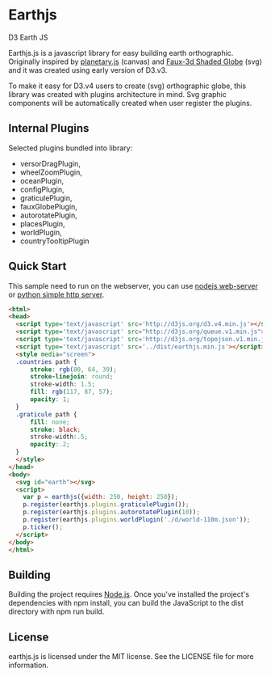 # Earthjs
D3 Earth JS

Earthjs.js is a javascript library for easy building earth orthographic. Originally inspired by [planetary.js](https://github.com/BinaryMuse/planetary.js) (canvas) and [Faux-3d Shaded Globe](http://bl.ocks.org/dwtkns/4686432) (svg) and it was created using early version of D3.v3.

To make it easy for D3.v4 users to create (svg) orthographic globe, this library was created with plugins architecture in mind. Svg graphic components will be automatically created when user register the plugins.

## Internal Plugins
Selected plugins bundled into library:

* versorDragPlugin,
* wheelZoomPlugin,
* oceanPlugin,
* configPlugin,
* graticulePlugin,
* fauxGlobePlugin,
* autorotatePlugin,
* placesPlugin,
* worldPlugin,
* countryTooltipPlugin

## Quick Start
This sample need to run on the webserver, you can use [nodejs web-server](https://www.npmjs.com/package/http-server) or [python simple http server](http://2ality.com/2014/06/simple-http-server.html).
```html
<html>
<head>
  <script type='text/javascript' src='http://d3js.org/d3.v4.min.js'></script>
  <script type='text/javascript' src="http://d3js.org/queue.v1.min.js"></script>
  <script type='text/javascript' src='http://d3js.org/topojson.v1.min.js'></script>
  <script type='text/javascript' src='../dist/earthjs.min.js'></script>
  <style media="screen">
  .countries path {
      stroke: rgb(80, 64, 39);
      stroke-linejoin: round;
      stroke-width: 1.5;
      fill: rgb(117, 87, 57);
      opacity: 1;
  }
  .graticule path {
      fill: none;
      stroke: black;
      stroke-width:.5;
      opacity:.2;
  }
  </style>
</head>
<body>
  <svg id="earth"></svg>
  <script>
    var p = earthjs({width: 250, height: 250});
    p.register(earthjs.plugins.graticulePlugin());
    p.register(earthjs.plugins.autorotatePlugin(10));
    p.register(earthjs.plugins.worldPlugin('./d/world-110m.json'));
    p.ticker();
  </script>
</body>
</html>
```

## Building
Building the project requires [Node.js](https://nodejs.org/en/). Once you've installed the project's dependencies with npm install, you can build the JavaScript to the dist directory with npm run build.

## License
earthjs.js is licensed under the MIT license. See the LICENSE file for more information.
